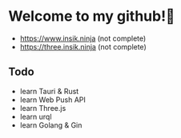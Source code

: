 # Welcome to my github!👋

- https://www.insik.ninja (not complete)
- https://three.insik.ninja (not complete)

## Todo
- learn Tauri & Rust
- learn Web Push API
- learn Three.js
- learn urql
- learn Golang & Gin
